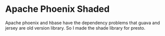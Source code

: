 # Apache Phoenix Shaded
Apache phoenix and hbase have the dependency problems that guava and jersey are old version library. So I made the shade library for presto.